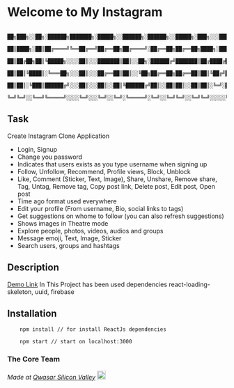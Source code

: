 # Welcome to My Instagram

``` 
    ██╗███╗░░██╗░██████╗███████╗░█████╗░░██████╗░██████╗░░█████╗░███╗░░░███╗
    ██║████╗░██║██╔════╝╚══██╔══╝██╔══██╗██╔════╝░██╔══██╗██╔══██╗████╗░████║
    ██║██╔██╗██║╚█████╗░░░░██║░░░███████║██║░░██╗░██████╔╝███████║██╔████╔██║
    ██║██║╚████║░╚═══██╗░░░██║░░░██╔══██║██║░░╚██╗██╔══██╗██╔══██║██║╚██╔╝██║
    ██║██║░╚███║██████╔╝░░░██║░░░██║░░██║╚██████╔╝██║░░██║██║░░██║██║░╚═╝░██║
    ╚═╝╚═╝░░╚══╝╚═════╝░░░░╚═╝░░░╚═╝░░╚═╝░╚═════╝░╚═╝░░╚═╝╚═╝░░╚═╝╚═╝░░░░░╚═╝
```

## Task
Create Instagram Clone Application
- Login, Signup
- Change you password
- Indicates that users exists as you type username when signing up 
- Follow, Unfollow, Recommend, Profile views, Block, Unblock
- Like, Comment (Sticker, Text, Image), Share, Unshare, Remove share, Tag, Untag, Remove tag, Copy post link, Delete post, Edit post, Open post
- Time ago format used everywhere
- Edit your profile (From username, Bio, social links to tags)
- Get suggestions on whome to follow (you can also refresh suggestions)
- Shows images in Theatre mode
- Explore people, photos, videos, audios and groups
- Message emoji, Text, Image, Sticker
- Search users, groups and hashtags
    
## Description
[Demo Link](https://dropbox-orcin.vercel.app/)
In This Project has been used dependencies react-loading-skeleton, uuid, firebase

## Installation
```
    npm install // for install ReactJs dependencies

    npm start // start on localhost:3000
```



### The Core Team


<span><i>Made at <a href='https://qwasar.io'>Qwasar Silicon Valley</a></i></span>
<span><img alt='Qwasar Silicon Valley Logo' src='https://storage.googleapis.com/qwasar-public/qwasar-logo_50x50.png' width='20px'></span>
